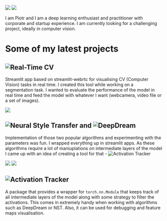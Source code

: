 [<img src="https://img.shields.io/badge/linkedin-%230077B5.svg?&style=for-the-badge&logo=linkedin&logoColor=white" />](https://www.linkedin.com/in/piotr-lachert-0b671a150/) [<img src="https://img.shields.io/badge/medium-%2312100E.svg?&style=for-the-badge&logo=medium&logoColor=white" />](https://medium.com/@pmlachert) 



I am Piotr and I am a deep learning enthusiast and practitioner with corporate and startup experience. I am currently looking for a challenging project, ideally in computer vision. 




# Some of my latest projects

## ![Real-Time CV](https://github.com/plachert/real_time_cv)
Streamlit app based on streamlit-webrtc for visualising CV (Computer Vision) tasks in real time. I created this tool while working on a segmentation task. I wanted to evaluate the performance of the model in real time and feed the model with whatever I want (webcamera, video file or a set of images).

![](https://github.com/plachert/real_time_cv/blob/main/examples/yolov8.gif)

## ![Neural Style Transfer](https://github.com/plachert/neural-style-transfer) and ![DeepDream](https://github.com/plachert/deep-dream-visualiser)
Implementation of those two popular algorithms and experimenting with the parameters was fun. I wrapped everything up in streamlit apps. As these algorithms require a lot of maniuplations on intermediate layers of the model I came up with an idea of creating a tool for that - ![Activation Tracker](https://github.com/plachert/activation_tracker)

![](https://github.com/plachert/neural-style-transfer/blob/main/examples/nst_short_demo.gif)
![](https://github.com/plachert/deep-dream-visualiser/blob/main/examples/deep_dream_amplify_short_demo.gif)

## ![Activation Tracker](https://github.com/plachert/activation_tracker)
A package that provides a wrapper for `torch.nn.Module` that keeps track of all intermediate layers of the model along with some strategy to filter the activations. This comes in extremely handy when working with algorithms such as DeepDream or NST. Also, it can be used for debugging and feature maps visualisation.


<!--
**plachert/plachert** is a ✨ _special_ ✨ repository because its `README.md` (this file) appears on your GitHub profile.

Here are some ideas to get you started:

- 🔭 I’m currently working on ...
- 🌱 I’m currently learning ...
- 👯 I’m looking to collaborate on ...
- 🤔 I’m looking for help with ...
- 💬 Ask me about ...
- 📫 How to reach me: ...
- 😄 Pronouns: ...
- ⚡ Fun fact: ...
-->
